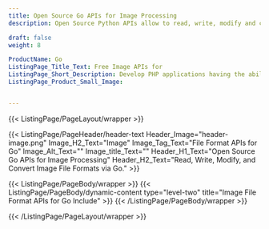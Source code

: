```yaml
---
title: Open Source Go APIs for Image Processing
description: Open Source Python APIs allow to read, write, modify and convert Image File Formats via Go.

draft: false
weight: 8

ProductName: Go
ListingPage_Title_Text: Free Image APIs for
ListingPage_Short_Description: Develop PHP applications having the ability to create, edit and convert numerous image file formats like PNG, JPEG, BMP, GIF and so on.
ListingPage_Product_Small_Image: 


---
```


{{< ListingPage/PageLayout/wrapper >}}

{{< ListingPage/PageHeader/header-text
Header_Image="header-image.png"
Image_H2_Text="Image"
Image_Tag_Text="File Format APIs for Go"
Image_Alt_Text=""
Image_title_Text=""
Header_H1_Text="Open Source Go APIs for Image Processing"
Header_H2_Text="Read, Write, Modify, and Convert Image File Formats via Go." >}}

{{< ListingPage/PageBody/wrapper >}}
{{< ListingPage/PageBody/dynamic-content type="level-two" title="Image File Format APIs for Go Include" >}}
{{< /ListingPage/PageBody/wrapper >}}

{{< /ListingPage/PageLayout/wrapper >}}